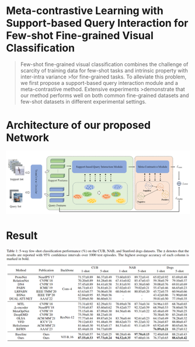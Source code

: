 # Meta-contrastive Learning with Support-based Query Interaction for Few-shot Fine-grained Visual Classification

>Few-shot fine-grained visual classification combines the challenge of scarcity of training data for few-shot tasks and intrinsic property with inter-intra variance >for fine-grained tasks. To alleviate this problem, we first propose a support-based query interaction module and a meta-contrastive method. Extensive experiments >demonstrate that our method performs well on both common fine-grained datasets and few-shot datasets in different experimental settings.

# Architecture of our proposed Network

![image-20231016210225341](1.png)

#  Result

![image-20231016210844054](2.png)
